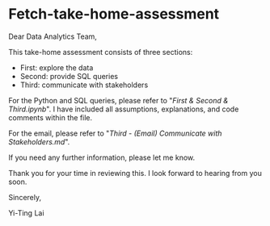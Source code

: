 # Fetch-take-home-assessment

Dear Data Analytics Team,

This take-home assessment consists of three sections:
  - First: explore the data
  - Second: provide SQL queries
  - Third: communicate with stakeholders


For the Python and SQL queries, please refer to "_First & Second & Third.ipynb_". I have included all assumptions, explanations, and code comments within the file.

For the email, please refer to "_Third - (Email) Communicate with Stakeholders.md_".

If you need any further information, please let me know.

Thank you for your time in reviewing this. I look forward to hearing from you soon.

Sincerely,

Yi-Ting Lai
